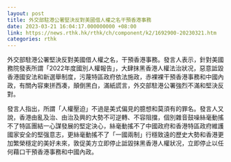 ```yaml
---
layout: post
title: 外交部駐港公署堅決反對美國借人權之名干預香港事務
date: 2023-03-21 16:04:17.000000000 +08:00
link: https://news.rthk.hk/rthk/ch/component/k2/1692900-20230321.htm
categories: rthk
---
```


外交部駐港公署堅決反對美國借人權之名，干預香港事務。發言人表示，針對美國務院發表所謂「2022年度國別人權報告」，大肆抹黑香港人權法治狀况，惡意詆毀香港國安法和新選舉制度，污蔑特區政府依法施政，赤裸裸干預香港事務和中國內政，有關內容東拼西凑，顛倒黑白，滿紙謊言，外交部駐港公署強烈不滿和堅決反對。

發言人指出，所謂「人權壓迫」不過是美式偏見的臆想和莫須有的罪名。發言人又說，香港由亂及治、由治及興的大勢不可逆轉、不容阻擋，個別雜音鼓噪絲毫動搖不了特區團結一心謀發展的堅定決心，絲毫動搖不了中國政府和香港特區政府維護國家安全的堅强意志，更絲毫動搖不了「一國兩制」行穩致遠的歷史大勢和香港更加繁榮穩定的美好未來，敦促美方立即停止詆毀抹黑香港人權狀况，立即停止以任何藉口干預香港事務和中國內政。
